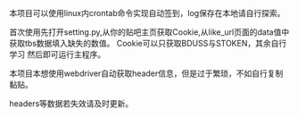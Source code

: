本项目可以使用linux内crontab命令实现自动签到，log保存在本地请自行探索。

首次使用先打开setting.py,从你的贴吧主页获取Cookie,从like_url页面的data值中获取tbs数据填入缺失的数值。 Cookie可以只获取BDUSS与STOKEN，其余自行学习 然后即可运行主程序。

本项目本想使用webdriver自动获取header信息，但是过于繁琐，不如自行复制黏贴。

headers等数据若失效请及时更新。
